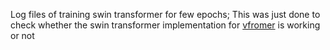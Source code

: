 Log files of training swin transformer for few epochs; This was just done to check whether the swin transformer implementation for  [vfromer](https://github.com/SforAiDl/vformer)  is working or not
